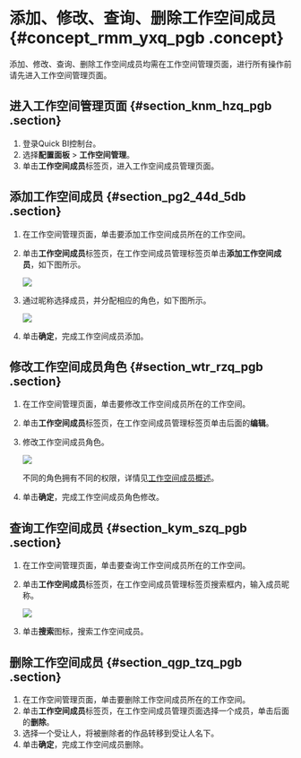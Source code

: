 # 添加、修改、查询、删除工作空间成员 {#concept_rmm_yxq_pgb .concept}

添加、修改、查询、删除工作空间成员均需在工作空间管理页面，进行所有操作前请先进入工作空间管理页面。

## 进入工作空间管理页面 {#section_knm_hzq_pgb .section}

1.  登录Quick BI控制台。
2.  选择**配置面板** \> **工作空间管理**。
3.  单击**工作空间成员**标签页，进入工作空间成员管理页面。

## 添加工作空间成员 {#section_pg2_44d_5db .section}

1.  在工作空间管理页面，单击要添加工作空间成员所在的工作空间。
2.  单击**工作空间成员**标签页，在工作空间成员管理标签页单击**添加工作空间成员**，如下图所示。

    ![](http://static-aliyun-doc.oss-cn-hangzhou.aliyuncs.com/assets/img/9164/15560763701174_zh-CN.png)

3.  通过昵称选择成员，并分配相应的角色，如下图所示。

    ![](http://static-aliyun-doc.oss-cn-hangzhou.aliyuncs.com/assets/img/9164/15560763701175_zh-CN.png)

4.  单击**确定**，完成工作空间成员添加。

## 修改工作空间成员角色 {#section_wtr_rzq_pgb .section}

1.  在工作空间管理页面，单击要修改工作空间成员所在的工作空间。
2.  单击**工作空间成员**标签页，在工作空间成员管理标签页单击后面的**编辑**。
3.  修改工作空间成员角色。

    ![](http://static-aliyun-doc.oss-cn-hangzhou.aliyuncs.com/assets/img/9165/15560763721176_zh-CN.png)

    不同的角色拥有不同的权限，详情见[工作空间成员概述](intl.zh-CN/用户指南/组织及工作空间管理/工作空间管理/工作空间成员概述.md)。

4.  单击**确定**，完成工作空间成员角色修改。

## 查询工作空间成员 {#section_kym_szq_pgb .section}

1.  在工作空间管理页面，单击要查询工作空间成员所在的工作空间。
2.  单击**工作空间成员**标签页，在工作空间成员管理标签页搜索框内，输入成员昵称。

    ![](http://static-aliyun-doc.oss-cn-hangzhou.aliyuncs.com/assets/img/9167/15560763721177_zh-CN.png)

3.  单击**搜索**图标，搜索工作空间成员。

## 删除工作空间成员 {#section_qgp_tzq_pgb .section}

1.  在工作空间管理页面，单击要删除工作空间成员所在的工作空间。
2.  单击**工作空间成员**标签页，在工作空间成员管理页面选择一个成员，单击后面的**删除**。
3.  选择一个受让人，将被删除者的作品转移到受让人名下。
4.  单击**确定**，完成工作空间成员删除。

